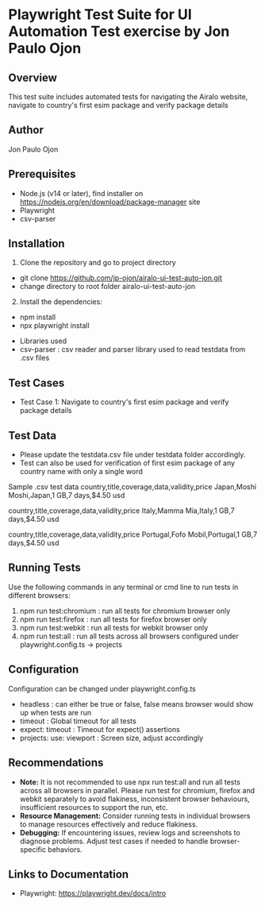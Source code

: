 # Playwright Test Suite for UI Automation Test exercise by Jon Paulo Ojon
## Overview
This test suite includes automated tests for navigating the Airalo website, navigate to country's first esim package and verify package details 

## Author
Jon Paulo Ojon

## Prerequisites
* Node.js (v14 or later), find installer on https://nodejs.org/en/download/package-manager site
* Playwright
* csv-parser

## Installation
1. Clone the repository and go to project directory
- git clone https://github.com/jp-ojon/airalo-ui-test-auto-jon.git
- change directory to root folder airalo-ui-test-auto-jon

2. Install the dependencies:
- npm install 
- npx playwright install
* Libraries used
* csv-parser       : csv reader and parser library used to read testdata from .csv files

## Test Cases
- Test Case 1: Navigate to country's first esim package and verify package details

## Test Data
- Please update the testdata.csv file under testdata folder accordingly. 
- Test can also be used for verification of first esim package of any country name with only a single word

Sample .csv test data
country,title,coverage,data,validity,price
Japan,Moshi Moshi,Japan,1 GB,7 days,$4.50 usd

country,title,coverage,data,validity,price
Italy,Mamma Mia,Italy,1 GB,7 days,$4.50 usd

country,title,coverage,data,validity,price
Portugal,Fofo Mobil,Portugal,1 GB,7 days,$4.50 usd

## Running Tests
Use the following commands in any terminal or cmd line to run tests in different browsers:
1. npm run test:chromium    : run all tests for chromium browser only
2. npm run test:firefox     : run all tests for firefox browser only
3. npm run test:webkit      : run all tests for webkit browser only
4. npm run test:all         : run all tests across all browsers configured under playwright.config.ts -> projects

## Configuration
Configuration can be changed under playwright.config.ts
- headless                  : can either be true or false, false means browser would show up when tests are run
- timeout                   : Global timeout for all tests
- expect: timeout           : Timeout for expect() assertions
- projects: use: viewport   : Screen size, adjust accordingly

## Recommendations
- **Note:** It is not recommended to use npx run test:all and run all tests across all browsers in parallel. Please run test for chromium, firefox and webkit separately to avoid flakiness, inconsistent browser behaviours, insufficient resources to support the run, etc.
- **Resource Management:** Consider running tests in individual browsers to manage resources effectively and reduce flakiness.
- **Debugging:** If encountering issues, review logs and screenshots to diagnose problems. Adjust test cases if needed to handle browser-specific behaviors.

## Links to Documentation
- Playwright: https://playwright.dev/docs/intro